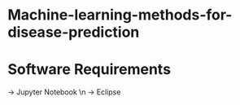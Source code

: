 # Machine-learning-methods-for-disease-prediction

#  Software Requirements
-> Jupyter Notebook \n
-> Eclipse
